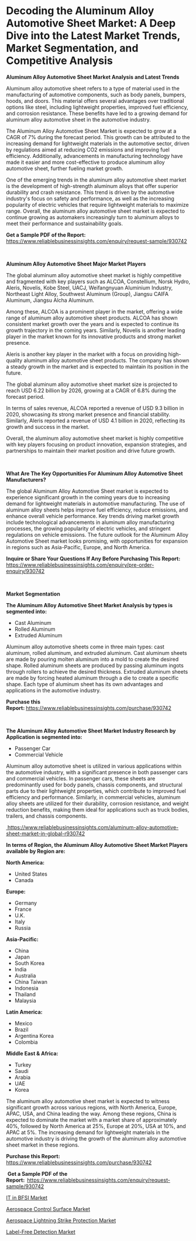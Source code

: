 <p><h1>Decoding the Aluminum Alloy Automotive Sheet Market: A Deep Dive into the Latest Market Trends, Market Segmentation, and Competitive Analysis</h1></p><p><strong>Aluminum Alloy Automotive Sheet Market Analysis and Latest Trends</strong></p>
<p><p>Aluminum alloy automotive sheet refers to a type of material used in the manufacturing of automotive components, such as body panels, bumpers, hoods, and doors. This material offers several advantages over traditional options like steel, including lightweight properties, improved fuel efficiency, and corrosion resistance. These benefits have led to a growing demand for aluminum alloy automotive sheet in the automotive industry.</p><p>The Aluminum Alloy Automotive Sheet Market is expected to grow at a CAGR of 7% during the forecast period. This growth can be attributed to the increasing demand for lightweight materials in the automotive sector, driven by regulations aimed at reducing CO2 emissions and improving fuel efficiency. Additionally, advancements in manufacturing technology have made it easier and more cost-effective to produce aluminum alloy automotive sheet, further fueling market growth.</p><p>One of the emerging trends in the aluminum alloy automotive sheet market is the development of high-strength aluminum alloys that offer superior durability and crash resistance. This trend is driven by the automotive industry's focus on safety and performance, as well as the increasing popularity of electric vehicles that require lightweight materials to maximize range. Overall, the aluminum alloy automotive sheet market is expected to continue growing as automakers increasingly turn to aluminum alloys to meet their performance and sustainability goals.</p></p>
<p><strong>Get a Sample PDF of the Report:&nbsp;</strong> <a href="https://www.reliablebusinessinsights.com/enquiry/request-sample/930742">https://www.reliablebusinessinsights.com/enquiry/request-sample/930742</a></p>
<p>&nbsp;</p>
<p><strong>Aluminum Alloy Automotive Sheet Major Market Players</strong></p>
<p><p>The global aluminum alloy automotive sheet market is highly competitive and fragmented with key players such as ALCOA, Constellium, Norsk Hydro, Aleris, Novelis, Kobe Steel, UACJ, Weifangnyuan Aluminium Industry, Northeast Light Alloy, Southwest Aluminum (Group), Jiangsu CAIFA Aluminum, Jiangsu Alcha Aluminum. </p><p>Among these, ALCOA is a prominent player in the market, offering a wide range of aluminum alloy automotive sheet products. ALCOA has shown consistent market growth over the years and is expected to continue its growth trajectory in the coming years. Similarly, Novelis is another leading player in the market known for its innovative products and strong market presence.</p><p>Aleris is another key player in the market with a focus on providing high-quality aluminum alloy automotive sheet products. The company has shown a steady growth in the market and is expected to maintain its position in the future. </p><p>The global aluminum alloy automotive sheet market size is projected to reach USD 6.22 billion by 2026, growing at a CAGR of 6.8% during the forecast period. </p><p>In terms of sales revenue, ALCOA reported a revenue of USD 9.3 billion in 2020, showcasing its strong market presence and financial stability. Similarly, Aleris reported a revenue of USD 4.1 billion in 2020, reflecting its growth and success in the market.</p><p>Overall, the aluminum alloy automotive sheet market is highly competitive with key players focusing on product innovation, expansion strategies, and partnerships to maintain their market position and drive future growth.</p></p>
<p>&nbsp;</p>
<p><strong>What Are The Key Opportunities For Aluminum Alloy Automotive Sheet Manufacturers?</strong></p>
<p><p>The global Aluminum Alloy Automotive Sheet market is expected to experience significant growth in the coming years due to increasing demand for lightweight materials in automotive manufacturing. The use of aluminum alloy sheets helps improve fuel efficiency, reduce emissions, and enhance overall vehicle performance. Key trends driving market growth include technological advancements in aluminum alloy manufacturing processes, the growing popularity of electric vehicles, and stringent regulations on vehicle emissions. The future outlook for the Aluminum Alloy Automotive Sheet market looks promising, with opportunities for expansion in regions such as Asia-Pacific, Europe, and North America.</p></p>
<p><strong>Inquire or Share Your Questions If Any Before Purchasing This Report:</strong> <a href="https://www.reliablebusinessinsights.com/enquiry/pre-order-enquiry/930742">https://www.reliablebusinessinsights.com/enquiry/pre-order-enquiry/930742</a></p>
<p>&nbsp;</p>
<p><strong>Market Segmentation</strong></p>
<p><strong>The Aluminum Alloy Automotive Sheet Market Analysis by types is segmented into:</strong></p>
<p><ul><li>Cast Aluminum</li><li>Rolled Aluminum</li><li>Extruded Aluminum</li></ul></p>
<p><p>Aluminum alloy automotive sheets come in three main types: cast aluminum, rolled aluminum, and extruded aluminum. Cast aluminum sheets are made by pouring molten aluminum into a mold to create the desired shape. Rolled aluminum sheets are produced by passing aluminum ingots through rollers to achieve the desired thickness. Extruded aluminum sheets are made by forcing heated aluminum through a die to create a specific shape. Each type of aluminum sheet has its own advantages and applications in the automotive industry.</p></p>
<p><strong>Purchase this Report:&nbsp;</strong><a href="https://www.reliablebusinessinsights.com/purchase/930742">https://www.reliablebusinessinsights.com/purchase/930742</a></p>
<p>&nbsp;</p>
<p><strong>The Aluminum Alloy Automotive Sheet Market Industry Research by Application is segmented into:</strong></p>
<p><ul><li>Passenger Car</li><li>Commercial Vehicle</li></ul></p>
<p><p>Aluminum alloy automotive sheet is utilized in various applications within the automotive industry, with a significant presence in both passenger cars and commercial vehicles. In passenger cars, these sheets are predominantly used for body panels, chassis components, and structural parts due to their lightweight properties, which contribute to improved fuel efficiency and performance. Similarly, in commercial vehicles, aluminum alloy sheets are utilized for their durability, corrosion resistance, and weight reduction benefits, making them ideal for applications such as truck bodies, trailers, and chassis components.</p></p>
<p><a href="https://www.reliablebusinessinsights.com/aluminum-alloy-automotive-sheet-market-in-global-r930742">&nbsp;https://www.reliablebusinessinsights.com/aluminum-alloy-automotive-sheet-market-in-global-r930742</a></p>
<p><strong>In terms of Region, the Aluminum Alloy Automotive Sheet Market Players available by Region are:</strong></p>
<p>
    <p> <strong> North America: </strong>
        <ul>
            <li>United States</li>
            <li>Canada</li>
        </ul>
        </p> 
    <p> <strong> Europe: </strong>
        <ul>
            <li>Germany</li>
            <li>France</li>
            <li>U.K.</li>
            <li>Italy</li>
            <li>Russia</li>
        </ul>
        </p> 
    <p> <strong> Asia-Pacific: </strong>
        <ul>
            <li>China</li>
            <li>Japan</li>
            <li>South Korea</li>
            <li>India</li>
            <li>Australia</li>
            <li>China Taiwan</li>
            <li>Indonesia</li>
            <li>Thailand</li>
            <li>Malaysia</li>
        </ul>
        </p> 
    <p> <strong> Latin America: </strong>
        <ul>
            <li>Mexico</li>
            <li>Brazil</li>
            <li>Argentina Korea</li>
            <li>Colombia</li>
        </ul>
        </p> 
    <p> <strong> Middle East & Africa: </strong>
        <ul>
            <li>Turkey</li>
            <li>Saudi</li>
            <li>Arabia</li>
            <li>UAE</li>
            <li>Korea</li>
        </ul>
    </p>
    </p>
<p><p>The aluminum alloy automotive sheet market is expected to witness significant growth across various regions, with North America, Europe, APAC, USA, and China leading the way. Among these regions, China is expected to dominate the market with a market share of approximately 40%, followed by North America at 25%, Europe at 20%, USA at 10%, and APAC at 5%. The increasing demand for lightweight materials in the automotive industry is driving the growth of the aluminum alloy automotive sheet market in these regions.</p></p>
<p><strong>Purchase this Report: </strong><a href="https://www.reliablebusinessinsights.com/purchase/930742">https://www.reliablebusinessinsights.com/purchase/930742</a></p>
<p>&nbsp;<strong>Get a Sample PDF of the Report:&nbsp;&nbsp;</strong><a href="https://www.reliablebusinessinsights.com/enquiry/request-sample/930742">https://www.reliablebusinessinsights.com/enquiry/request-sample/930742</a></p>
<p><strong></strong></p>
<p><p><a href="https://github.com/gdfhhhj/Market-Research-Report-List-6/blob/main/it-in-bfsi-market.md">IT in BFSI Market</a></p><p><a href="https://github.com/nathandecarvalho/Market-Research-Report-List-5/blob/main/aerospace-control-surface-market.md">Aerospace Control Surface Market</a></p><p><a href="https://github.com/RichRobinson5/Market-Research-Report-List-6/blob/main/aerospace-lightning-strike-protection-market.md">Aerospace Lightning Strike Protection Market</a></p><p><a href="https://github.com/julyju69/Market-Research-Report-List-5/blob/main/label-free-detection-market.md">Label-Free Detection Market</a></p></p>